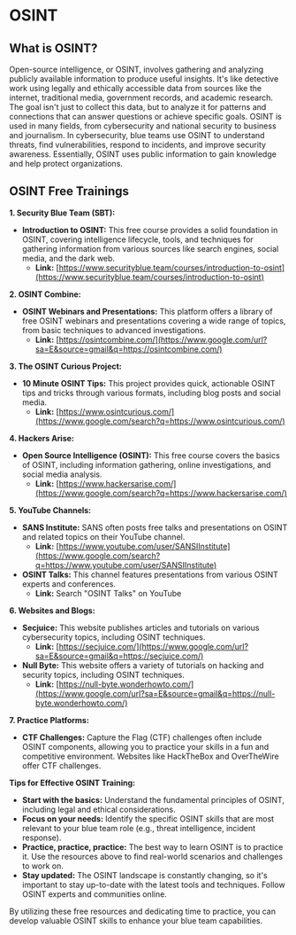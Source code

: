 # OSINT

## What is OSINT?
Open-source intelligence, or OSINT, involves gathering and analyzing publicly available information to produce useful insights.  It's like detective work using legally and ethically accessible data from sources like the internet, traditional media, government records, and academic research.  The goal isn't just to collect this data, but to analyze it for patterns and connections that can answer questions or achieve specific goals.  OSINT is used in many fields, from cybersecurity and national security to business and journalism.  In cybersecurity, blue teams use OSINT to understand threats, find vulnerabilities, respond to incidents, and improve security awareness.  Essentially, OSINT uses public information to gain knowledge and help protect organizations.

## OSINT Free Trainings
**1. Security Blue Team (SBT):**

  * **Introduction to OSINT:** This free course provides a solid foundation in OSINT, covering intelligence lifecycle, tools, and techniques for gathering information from various sources like search engines, social media, and the dark web.
      * **Link:** [https://www.securityblue.team/courses/introduction-to-osint](https://www.securityblue.team/courses/introduction-to-osint)

**2. OSINT Combine:**

  * **OSINT Webinars and Presentations:** This platform offers a library of free OSINT webinars and presentations covering a wide range of topics, from basic techniques to advanced investigations.
      * **Link:** [https://osintcombine.com/](https://www.google.com/url?sa=E&source=gmail&q=https://osintcombine.com/)

**3. The OSINT Curious Project:**

  * **10 Minute OSINT Tips:** This project provides quick, actionable OSINT tips and tricks through various formats, including blog posts and social media.
      * **Link:** [https://www.osintcurious.com/](https://www.google.com/search?q=https://www.osintcurious.com/)

**4. Hackers Arise:**

  * **Open Source Intelligence (OSINT):** This free course covers the basics of OSINT, including information gathering, online investigations, and social media analysis.
      * **Link:** [https://www.hackersarise.com/](https://www.google.com/search?q=https://www.hackersarise.com/)

**5. YouTube Channels:**

  * **SANS Institute:** SANS often posts free talks and presentations on OSINT and related topics on their YouTube channel.
      * **Link:** [https://www.youtube.com/user/SANSIInstitute](https://www.google.com/search?q=https://www.youtube.com/user/SANSIInstitute)
  * **OSINT Talks:** This channel features presentations from various OSINT experts and conferences.
      * **Link:** Search "OSINT Talks" on YouTube

**6. Websites and Blogs:**

  * **Secjuice:** This website publishes articles and tutorials on various cybersecurity topics, including OSINT techniques.
      * **Link:** [https://secjuice.com/](https://www.google.com/url?sa=E&source=gmail&q=https://secjuice.com/)
  * **Null Byte:** This website offers a variety of tutorials on hacking and security topics, including OSINT techniques.
      * **Link:** [https://null-byte.wonderhowto.com/](https://www.google.com/url?sa=E&source=gmail&q=https://null-byte.wonderhowto.com/)

**7. Practice Platforms:**

  * **CTF Challenges:** Capture the Flag (CTF) challenges often include OSINT components, allowing you to practice your skills in a fun and competitive environment. Websites like HackTheBox and OverTheWire offer CTF challenges.

**Tips for Effective OSINT Training:**

  * **Start with the basics:** Understand the fundamental principles of OSINT, including legal and ethical considerations.
  * **Focus on your needs:** Identify the specific OSINT skills that are most relevant to your blue team role (e.g., threat intelligence, incident response).
  * **Practice, practice, practice:** The best way to learn OSINT is to practice it. Use the resources above to find real-world scenarios and challenges to work on.
  * **Stay updated:** The OSINT landscape is constantly changing, so it's important to stay up-to-date with the latest tools and techniques. Follow OSINT experts and communities online.

By utilizing these free resources and dedicating time to practice, you can develop valuable OSINT skills to enhance your blue team capabilities.
